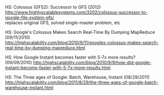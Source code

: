 HS: Colossus (GFS2): Successor to GFS (2012)
<br>http://www.highlyscalablesystems.com/3202/colossus-successor-to-google-file-system-gfs/
<br>replaces original GFS, solved single-master problem, etc

HS: Google's Colossus Makes Search Real-Time By Dumping MapReduce (09/11/2010)
<br>http://highscalability.com/blog/2010/9/11/googles-colossus-makes-search-real-time-by-dumping-mapreduce.html

HS: How Google Instant becomes faster with 5-7x more results? (09/09/2010)
http://highscalability.com/blog/2010/9/9/how-did-google-instant-become-faster-with-5-7x-more-results.html

HS: The Three ages of Google: Batch, Warehouse, Instant (08/29/2011)
<br>http://highscalability.com/blog/2011/8/29/the-three-ages-of-google-batch-warehouse-instant.html

